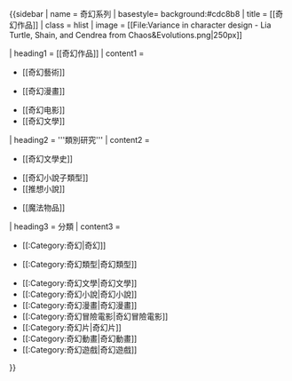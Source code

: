 {{sidebar
| name     = 奇幻系列
| basestyle= background:#cdc8b8
| title    = [[奇幻作品]]
| class    = hlist
| image    = [[File:Variance in character design - Lia Turtle, Shain, and Cendrea from Chaos&Evolutions.png|250px]]

| heading1 = [[奇幻作品]]
| content1 =
* [[奇幻藝術]]
<!-- * [[List of fantasy anime|Fantasy anime]] -->
<!-- * [[Fantasy art]] -->
<!-- * [[:Category:Fantasy_artists|Fantasy artists]] -->
<!-- * [[Fantasy author]]s -->
* [[奇幻漫畫]]
<!-- * [[Fantasy fiction magazines]] -->
* [[奇幻电影]]
* [[奇幻文學]]
<!-- * [[Fantasy television]] -->
<!-- * [[:Category:Fantasy webcomics|Fantasy webcomics]] -->

| heading2 = '''類別研究'''
| content2 =
* [[奇幻文學史]]
<!-- **[[Sources of fantasy]] -->
* [[奇幻小說子類型]]
* [[推想小說]]
<!-- * [[Fantasy tropes and conventions]] -->
<!-- ** [[Quest]]s -->
<!-- ** [[Magic item]] -->
* [[魔法物品]]
<!-- * [[Race (fantasy)|Fantasy races]] -->
<!-- * [[Fantasy world]]s -->
<!-- * [[Legendary creature]]s -->
<!-- * [[Lovecraftian horror|Lovecraftianism]] -->
<!-- * [[Magician (fantasy)]] -->
<!-- * [[Magic (fantasy)]] -->
<!-- * [[Tolkienology]] -->

| heading3 = 分類
| content3 = 
* [[:Category:奇幻|奇幻]]
<!-- * [[:Category:Fantasy television series|Fantasy television]] -->
* [[:Category:奇幻類型|奇幻類型]]
<!-- * [[:Category:Fantasy tropes|Fantasy tropes]] -->
* [[:Category:奇幻文學|奇幻文學]]
* [[:Category:奇幻小說|奇幻小說]]
* [[:Category:奇幻漫畫|奇幻漫畫]]
* [[:Category:奇幻冒險電影|奇幻冒險電影]]
* [[:Category:奇幻片|奇幻片]]
* [[:Category:奇幻動畫|奇幻動畫]]
* [[:Category:奇幻遊戲|奇幻遊戲]]

}}